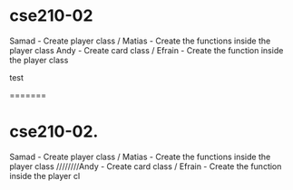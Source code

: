 
# cse210-02

Samad - Create player class / Matias - Create the functions inside the player class
Andy - Create card class / Efrain - Create the function inside the player class

test


=======
# cse210-02.

Samad - Create player class / Matias - Create the functions inside the player class
////////Andy - Create card class / Efrain - Create the function inside the player cl

